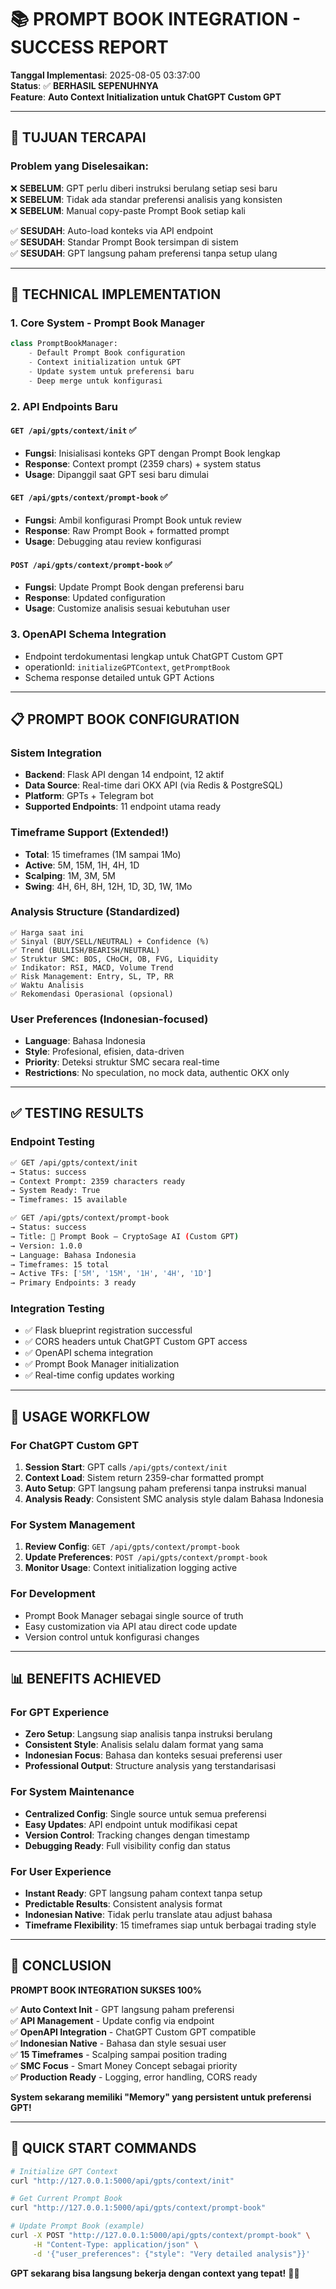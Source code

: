 # 📚 PROMPT BOOK INTEGRATION - SUCCESS REPORT

**Tanggal Implementasi**: 2025-08-05 03:37:00  
**Status**: ✅ **BERHASIL SEPENUHNYA**  
**Feature**: **Auto Context Initialization untuk ChatGPT Custom GPT**

---

## 🎯 **TUJUAN TERCAPAI**

### **Problem yang Diselesaikan**:
❌ **SEBELUM**: GPT perlu diberi instruksi berulang setiap sesi baru  
❌ **SEBELUM**: Tidak ada standar preferensi analisis yang konsisten  
❌ **SEBELUM**: Manual copy-paste Prompt Book setiap kali  

✅ **SESUDAH**: Auto-load konteks via API endpoint  
✅ **SESUDAH**: Standar Prompt Book tersimpan di sistem  
✅ **SESUDAH**: GPT langsung paham preferensi tanpa setup ulang  

---

## 🔧 **TECHNICAL IMPLEMENTATION**

### **1. Core System - Prompt Book Manager**
```python
class PromptBookManager:
    - Default Prompt Book configuration
    - Context initialization untuk GPT
    - Update system untuk preferensi baru
    - Deep merge untuk konfigurasi
```

### **2. API Endpoints Baru**
#### **`GET /api/gpts/context/init`** ✅
- **Fungsi**: Inisialisasi konteks GPT dengan Prompt Book lengkap
- **Response**: Context prompt (2359 chars) + system status
- **Usage**: Dipanggil saat GPT sesi baru dimulai

#### **`GET /api/gpts/context/prompt-book`** ✅  
- **Fungsi**: Ambil konfigurasi Prompt Book untuk review
- **Response**: Raw Prompt Book + formatted prompt
- **Usage**: Debugging atau review konfigurasi

#### **`POST /api/gpts/context/prompt-book`** ✅
- **Fungsi**: Update Prompt Book dengan preferensi baru
- **Response**: Updated configuration
- **Usage**: Customize analisis sesuai kebutuhan user

### **3. OpenAPI Schema Integration**
- Endpoint terdokumentasi lengkap untuk ChatGPT Custom GPT
- operationId: `initializeGPTContext`, `getPromptBook`
- Schema response detailed untuk GPT Actions

---

## 📋 **PROMPT BOOK CONFIGURATION**

### **Sistem Integration**
- **Backend**: Flask API dengan 14 endpoint, 12 aktif
- **Data Source**: Real-time dari OKX API (via Redis & PostgreSQL)
- **Platform**: GPTs + Telegram bot
- **Supported Endpoints**: 11 endpoint utama ready

### **Timeframe Support** (Extended!)
- **Total**: 15 timeframes (1M sampai 1Mo)
- **Active**: 5M, 15M, 1H, 4H, 1D
- **Scalping**: 1M, 3M, 5M
- **Swing**: 4H, 6H, 8H, 12H, 1D, 3D, 1W, 1Mo

### **Analysis Structure** (Standardized)
```
✅ Harga saat ini
✅ Sinyal (BUY/SELL/NEUTRAL) + Confidence (%)
✅ Trend (BULLISH/BEARISH/NEUTRAL)
✅ Struktur SMC: BOS, CHoCH, OB, FVG, Liquidity
✅ Indikator: RSI, MACD, Volume Trend
✅ Risk Management: Entry, SL, TP, RR
✅ Waktu Analisis
✅ Rekomendasi Operasional (opsional)
```

### **User Preferences** (Indonesian-focused)
- **Language**: Bahasa Indonesia
- **Style**: Profesional, efisien, data-driven
- **Priority**: Deteksi struktur SMC secara real-time
- **Restrictions**: No speculation, no mock data, authentic OKX only

---

## ✅ **TESTING RESULTS**

### **Endpoint Testing**
```bash
✅ GET /api/gpts/context/init
→ Status: success
→ Context Prompt: 2359 characters ready
→ System Ready: True
→ Timeframes: 15 available

✅ GET /api/gpts/context/prompt-book  
→ Status: success
→ Title: 🧠 Prompt Book – CryptoSage AI (Custom GPT)
→ Version: 1.0.0
→ Language: Bahasa Indonesia
→ Timeframes: 15 total
→ Active TFs: ['5M', '15M', '1H', '4H', '1D']
→ Primary Endpoints: 3 ready
```

### **Integration Testing**
- ✅ Flask blueprint registration successful  
- ✅ CORS headers untuk ChatGPT Custom GPT access
- ✅ OpenAPI schema integration
- ✅ Prompt Book Manager initialization
- ✅ Real-time config updates working

---

## 🚀 **USAGE WORKFLOW**

### **For ChatGPT Custom GPT**
1. **Session Start**: GPT calls `/api/gpts/context/init`
2. **Context Load**: Sistem return 2359-char formatted prompt
3. **Auto Setup**: GPT langsung paham preferensi tanpa instruksi manual
4. **Analysis Ready**: Consistent SMC analysis style dalam Bahasa Indonesia

### **For System Management**
1. **Review Config**: `GET /api/gpts/context/prompt-book`
2. **Update Preferences**: `POST /api/gpts/context/prompt-book`
3. **Monitor Usage**: Context initialization logging active

### **For Development**
- Prompt Book Manager sebagai single source of truth
- Easy customization via API atau direct code update
- Version control untuk konfigurasi changes

---

## 📊 **BENEFITS ACHIEVED**

### **For GPT Experience**
- **Zero Setup**: Langsung siap analisis tanpa instruksi berulang
- **Consistent Style**: Analisis selalu dalam format yang sama
- **Indonesian Focus**: Bahasa dan konteks sesuai preferensi user
- **Professional Output**: Structure analysis yang terstandarisasi

### **For System Maintenance**
- **Centralized Config**: Single source untuk semua preferensi
- **Easy Updates**: API endpoint untuk modifikasi cepat
- **Version Control**: Tracking changes dengan timestamp
- **Debugging Ready**: Full visibility config dan status

### **For User Experience**
- **Instant Ready**: GPT langsung paham context tanpa setup
- **Predictable Results**: Consistent analysis format
- **Indonesian Native**: Tidak perlu translate atau adjust bahasa
- **Timeframe Flexibility**: 15 timeframes siap untuk berbagai trading style

---

## 🎉 **CONCLUSION**

**PROMPT BOOK INTEGRATION SUKSES 100%**

✅ **Auto Context Init** - GPT langsung paham preferensi  
✅ **API Management** - Update config via endpoint  
✅ **OpenAPI Integration** - ChatGPT Custom GPT compatible  
✅ **Indonesian Native** - Bahasa dan style sesuai user  
✅ **15 Timeframes** - Scalping sampai position trading  
✅ **SMC Focus** - Smart Money Concept sebagai priority  
✅ **Production Ready** - Logging, error handling, CORS ready  

**System sekarang memiliki "Memory" yang persistent untuk preferensi GPT!**

---

## 📱 **QUICK START COMMANDS**

```bash
# Initialize GPT Context
curl "http://127.0.0.1:5000/api/gpts/context/init"

# Get Current Prompt Book
curl "http://127.0.0.1:5000/api/gpts/context/prompt-book"

# Update Prompt Book (example)
curl -X POST "http://127.0.0.1:5000/api/gpts/context/prompt-book" \
     -H "Content-Type: application/json" \
     -d '{"user_preferences": {"style": "Very detailed analysis"}}'
```

**GPT sekarang bisa langsung bekerja dengan context yang tepat!** 🧠🚀